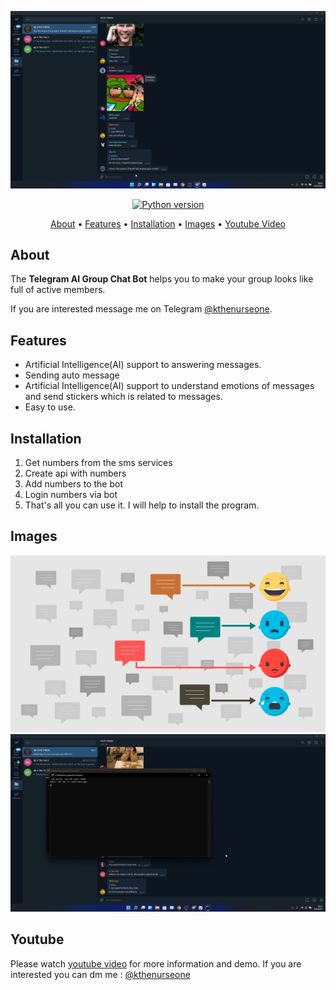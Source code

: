 <p align="center"><a href="https://youtu.be/czOqBJqjYJo" target="_blank"><img src="https://github.com/kthenurseone/telegram-ai_chatbot/blob/main/2.png?raw=true"></a></p>

<p align="center">
    <a href="https://www.python.org/downloads/release/python-380/"><img src="https://img.shields.io/badge/python-3.8-blue.svg?style=plastic" alt="Python version"></a>
</p>

<p align="center">
  <a href="#about">About</a>
  •
  <a href="#features">Features</a>
  •
  <a href="#installation">Installation</a>
  •
  <a href="#images">Images</a>
  •
  <a href="#youtube">Youtube Video</a>
</p>

## About
The **Telegram AI Group Chat Bot** helps you to make your group looks like full of active members.

If you are interested message me on Telegram [@kthenurseone](https://t.me/kthenurseone). 

## Features
- Artificial Intelligence(AI) support to answering messages. 
- Sending auto message
- Artificial Intelligence(AI) support to understand emotions of messages and send stickers which is related to messages.
- Easy to use.




## Installation
1) Get numbers from the sms services
2) Create api with numbers
3) Add numbers to the bot
4) Login numbers via bot
5) That's all you can use it.
I will help to install the program.


## Images
![Telegram Message Bot](https://github.com/kthenurseone/telegram-ai_chatbot/blob/main/text-to-emotion.png?raw=true)
![Telegram Message Bot](https://github.com/kthenurseone/telegram-ai_chatbot/blob/main/1.png?raw=true)



## Youtube
Please watch [youtube video](https://youtu.be/czOqBJqjYJo) for more information and demo. If you are interested you can dm me : [@kthenurseone](https://t.me/kthenurseone)

